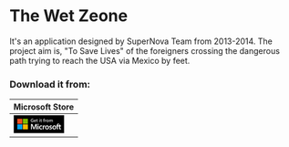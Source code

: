 # The Wet Zeone

It's an application designed by SuperNova Team from 2013-2014. The project aim is, "To Save Lives" of the foreigners crossing the dangerous path trying to reach the USA via Mexico by feet.

### Download it from:

|Microsoft Store|
|:----------|
|[![TWZ](https://raw.githubusercontent.com/FANMixco/federiconavarrete/master/img/stores_badges/microsoft_micro.png)](https://bit.ly/36YeWaS)|
